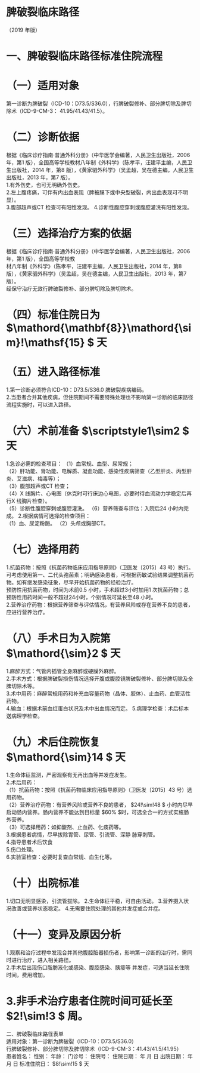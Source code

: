 # 脾破裂临床路径  
（2019 年版）  
# 一、脾破裂临床路径标准住院流程  
# （一）适用对象  
第一诊断为脾破裂（ICD-10：D73.5/S36.0），行脾破裂修补、部分脾切除及脾切除术（ICD-9-CM-3： 41.95/41.43/41.5）。  
# （二）诊断依据  
根据《临床诊疗指南·普通外科分册》（中华医学会编著，人民卫生出版社，2006 年，第1 版），全国高等学校教材八年制《外科学》（陈孝平，汪建平主编，人民卫生出版社，2014 年，第8 版），《黄家驷外科学》（吴孟超，吴在德主编，人民卫生出版社，2013 年，第7 版）。  
1.有外伤史，也可无明确外伤史。  
2.左上腹疼痛，可伴有内出血表现（脾被膜下或中央型破裂，内出血表现可不明显）。  
3.腹部超声或CT 检查可有阳性发现。 4.诊断性腹腔穿刺或腹腔灌洗有阳性发现。  
# （三）选择治疗方案的依据  
根据《临床诊疗指南·普通外科分册》（中华医学会编著，人民卫生出版社，2006 年，第1 版），全国高等学校教  
材八年制《外科学》（陈孝平，汪建平主编，人民卫生出版社，2014 年，第8 版），《黄家驷外科学》（吴孟超，吴在德主编，人民卫生出版社，2013 年，第7 版）。  
经保守治疗无效行脾破裂修补、部分脾切除及脾切除术。  
# （四）标准住院日为 $\mathord{\mathbf{8}}\mathord{\sim}\!\mathsf{15} $ 天  
# （五）进入路径标准  
1.第一诊断必须符合ICD-10：D73.5/S36.0 脾破裂疾病编码。  
2.当患者合并其他疾病，但住院期间不需要特殊处理也不影响第一诊断的临床路径流程实施时，可以进入路径。  
# （六）术前准备 $\scriptstyle1\sim2 $ 天  
1.急诊必需的检查项目： （1）血常规、血型、尿常规；  
（2）肝功能、肾功能、电解质、凝血功能、感染性疾病筛查（乙型肝炎、丙型肝炎、艾滋病、梅毒等）；  
（3）腹部超声或CT 检查；  
（4）X 线胸片、心电图（休克时可行床边心电图，必要时待血流动力学稳定后再行X 线胸片检查）。  
（5）诊断性腹腔穿刺或腹腔灌洗。 （6）营养筛查与评估：入院后24 小时内完成。 2.根据病情可选择的检查项目：  
（1）血、尿淀粉酶。 （2）头颅或胸部CT。  
# （七）选择用药  
1.抗菌药物：按照《抗菌药物临床应用指导原则》（卫医发〔2015〕43 号）执行。可考虑使用第一、二代头孢菌素；明确感染患者，可根据药敏试验结果调整抗菌药物。如有继发感染征象，尽早开始抗菌药物的经验治疗。  
预防性用抗菌药物，时间为术前0.5 小时，手术超过3小时加用1 次抗菌药物；总预防性用药时间一般不超过24小时，个别情况可延长至48 小时。  
2.营养治疗药物：根据营养筛查与评估情况，有营养风险或存在营养不良的患者，应进行营养治疗。  
# （八）手术日为入院第 $\mathord{\sim}2 $ 天  
1.麻醉方式：气管内插管全身麻醉或硬膜外麻醉。  
2.手术方式：根据脾破裂损伤情况选择开腹或腹腔镜脾破裂修补、部分脾切除及全脾切除术等。  
3.术中用药：麻醉常规用药和补充血容量药物（晶体、胶体）、止血药、血管活性药物。  
4.输血：根据术前血红蛋白状况及术中出血情况而定。 5.病理学检查：术后标本送病理学检查。  
# （九）术后住院恢复 $\mathord{\sim}14 $ 天  
1.生命体征监测，严密观察有无再出血等并发症发生。  
2.术后用药：  
（1）抗菌药物：按照《抗菌药物临床应用指导原则》（卫医发〔2015〕43 号）选用药物。  
（2）营养治疗药物：有营养风险或营养不良的患者， $24\!\sim\!48 $ 小时内尽早启动肠内营养。肠内营养不能达到目标量 $60\% $时，可选全合一的方式实施肠外营养。  
（3）可选择用药：如抑酸剂、止血药、化痰药等。  
3.根据患者病情，尽早拔除胃管、尿管、引流管、深静 脉穿刺管。  
4.指导患者术后饮食  
5.伤口处理。  
6.实验室检查：必要时复查血常规、血生化等。  
# （十）出院标准  
1.切口无明显感染，引流管拔除。 2.生命体征平稳，可自由活动。 3.营养摄入状况改善或营养状态稳定。 4.无需要住院处理的其他并发症或合并症。  
# （十一）变异及原因分析  
1.观察和治疗过程中发现合并其他腹腔脏器损伤者，影响第一诊断的治疗时，需同时进行治疗，进入相关路径。  
2.手术后出现伤口脂肪液化或感染、腹腔感染、胰瘘等 并发症，可适当延长住院时间，费用增加。  
# 3.非手术治疗患者住院时间可延长至 $2\!\sim\!3 $ 周。  
二、脾破裂临床路径表单  
适用对象：第一诊断为脾破裂（ICD-10：D73.5/S36.0）  
行脾破裂修补、部分脾切除及脾切除术（ICD-9-CM-3：41.43/41.5/41.95）  
患者姓名：           性别：    年龄：      门诊号：        住院号：           住院日期：    年   月   日  出院日期：     年   月   日 标准住院日： $8\!\sim\!15 $ 天  
